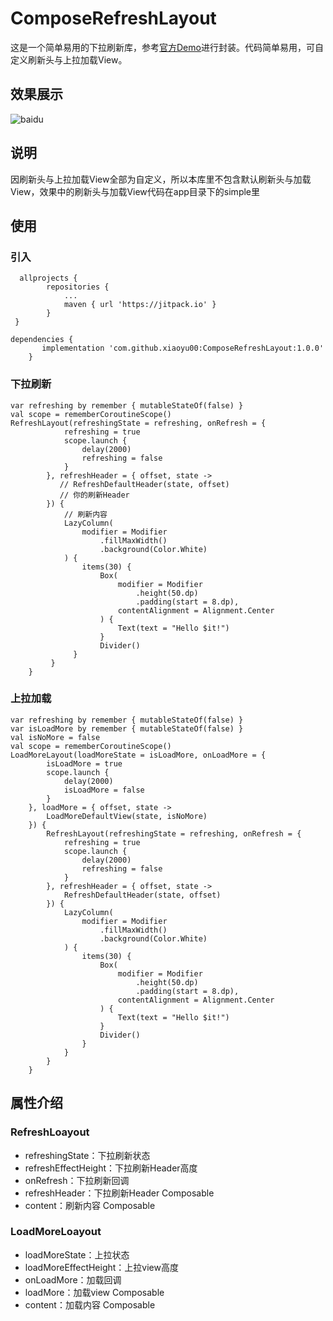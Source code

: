 # ComposeRefreshLayout
这是一个简单易用的下拉刷新库，参考[官方Demo](https://github.com/android/compose-samples "官方Demo")进行封装。代码简单易用，可自定义刷新头与上拉加载View。
## 效果展示
![baidu](https://github.com/xiaoyu00/ComposeRefreshLayout/blob/master/%E5%9B%BE%E7%89%87/xg.gif "效果")
## 说明
因刷新头与上拉加载View全部为自定义，所以本库里不包含默认刷新头与加载View，效果中的刷新头与加载View代码在app目录下的simple里
## 使用
### 引入
```
  allprojects {
		repositories {
			...
			maven { url 'https://jitpack.io' }
		}
 }
 ```
```
dependencies {
	   implementation 'com.github.xiaoyu00:ComposeRefreshLayout:1.0.0'
	}
```
### 下拉刷新
```
var refreshing by remember { mutableStateOf(false) }
val scope = rememberCoroutineScope()
RefreshLayout(refreshingState = refreshing, onRefresh = {
            refreshing = true
            scope.launch {
                delay(2000)
                refreshing = false
            }
        }, refreshHeader = { offset, state ->
           // RefreshDefaultHeader(state, offset)
           // 你的刷新Header
        }) {
            // 刷新内容
            LazyColumn(
                modifier = Modifier
                    .fillMaxWidth()
                    .background(Color.White)
            ) {
                items(30) {
                    Box(
                        modifier = Modifier
                            .height(50.dp)
                            .padding(start = 8.dp),
                        contentAlignment = Alignment.Center
                    ) {
                        Text(text = "Hello $it!")
                    }
                    Divider()
              }
         }
    }
```
### 上拉加载
```
var refreshing by remember { mutableStateOf(false) }
var isLoadMore by remember { mutableStateOf(false) }
val isNoMore = false
val scope = rememberCoroutineScope()
LoadMoreLayout(loadMoreState = isLoadMore, onLoadMore = {
        isLoadMore = true
        scope.launch {
            delay(2000)
            isLoadMore = false
        }
    }, loadMore = { offset, state ->
        LoadMoreDefaultView(state, isNoMore)
    }) {
        RefreshLayout(refreshingState = refreshing, onRefresh = {
            refreshing = true
            scope.launch {
                delay(2000)
                refreshing = false
            }
        }, refreshHeader = { offset, state ->
            RefreshDefaultHeader(state, offset)
        }) {
            LazyColumn(
                modifier = Modifier
                    .fillMaxWidth()
                    .background(Color.White)
            ) {
                items(30) {
                    Box(
                        modifier = Modifier
                            .height(50.dp)
                            .padding(start = 8.dp),
                        contentAlignment = Alignment.Center
                    ) {
                        Text(text = "Hello $it!")
                    }
                    Divider()
                }
            }
        }
    }
```
## 属性介绍
### RefreshLoayout
* refreshingState：下拉刷新状态
* refreshEffectHeight：下拉刷新Header高度
* onRefresh：下拉刷新回调
* refreshHeader：下拉刷新Header Composable
* content：刷新内容 Composable
### LoadMoreLoayout
* loadMoreState：上拉状态
* loadMoreEffectHeight：上拉view高度
* onLoadMore：加载回调
* loadMore：加载view Composable
* content：加载内容 Composable


